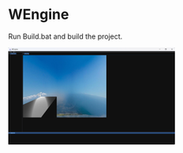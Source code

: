 # WEngine

Run Build.bat and build the project.

<img src="SimpleScene.png" alt="SimpleScene" style="zoom: 33%;" />
